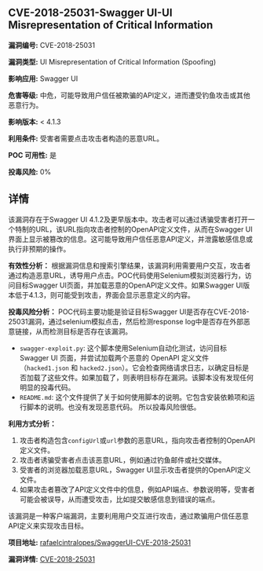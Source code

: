 ## CVE-2018-25031-Swagger UI-UI Misrepresentation of Critical Information

**漏洞编号:** CVE-2018-25031

**漏洞类型:** UI Misrepresentation of Critical Information (Spoofing)

**影响应用:** Swagger UI

**危害等级:** 中危，可能导致用户信任被欺骗的API定义，进而遭受钓鱼攻击或其他恶意行为。

**影响版本:** < 4.1.3

**利用条件:** 受害者需要点击攻击者构造的恶意URL。

**POC 可用性:** 是

**投毒风险:** 0%

## 详情

该漏洞存在于Swagger UI 4.1.2及更早版本中。攻击者可以通过诱骗受害者打开一个特制的URL，该URL指向攻击者控制的OpenAPI定义文件，从而在Swagger UI界面上显示被篡改的信息。这可能导致用户信任恶意API定义，并泄露敏感信息或执行非预期的操作。

**有效性分析：**
根据漏洞信息和搜索引擎结果，该漏洞利用需要用户交互，攻击者通过构造恶意URL，诱导用户点击。POC代码使用Selenium模拟浏览器行为，访问目标Swagger UI页面，并加载恶意的OpenAPI定义文件。如果Swagger UI版本低于4.1.3，则可能受到攻击，界面会显示恶意定义的内容。

**投毒风险分析：**
POC代码主要功能是验证目标Swagger UI是否存在CVE-2018-25031漏洞，通过selenium模拟点击，然后检测response log中是否存在外部恶意链接，从而检测目标是否存在该漏洞。
*   `swagger-exploit.py`: 这个脚本使用Selenium自动化测试，访问目标 Swagger UI 页面，并尝试加载两个恶意的 OpenAPI 定义文件（`hacked1.json` 和 `hacked2.json`）。它会检查网络请求日志，以确定目标是否加载了这些文件。如果加载了，则表明目标存在漏洞。该脚本没有发现任何明显的投毒代码。
*   `README.md`: 这个文件提供了关于如何使用脚本的说明。它包含安装依赖项和运行脚本的说明。也没有发现恶意代码。
所以投毒风险很低。

**利用方式分析：**
1.  攻击者构造包含`configUrl`或`url`参数的恶意URL，指向攻击者控制的OpenAPI定义文件。
2.  攻击者诱骗受害者点击该恶意URL，例如通过钓鱼邮件或社交媒体。
3.  受害者的浏览器加载恶意URL，Swagger UI显示攻击者提供的OpenAPI定义文件。
4.  如果攻击者篡改了API定义文件中的信息，例如API端点、参数说明等，受害者可能会被误导，从而遭受攻击，比如提交敏感信息到错误的端点。

该漏洞是一种客户端漏洞，主要利用用户交互进行攻击，通过欺骗用户信任恶意API定义来实现攻击目标。

**项目地址:** [rafaelcintralopes/SwaggerUI-CVE-2018-25031](https://github.com/rafaelcintralopes/SwaggerUI-CVE-2018-25031)

**漏洞详情:** [CVE-2018-25031](https://nvd.nist.gov/vuln/detail/CVE-2018-25031)